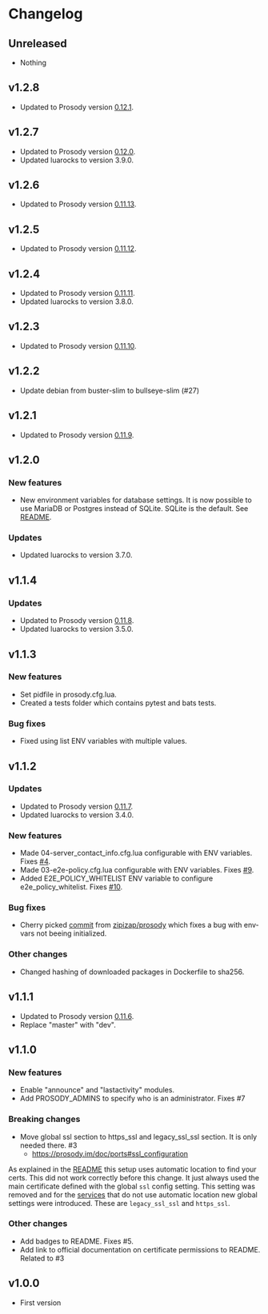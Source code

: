 # Changelog

## Unreleased

* Nothing

## v1.2.8

* Updated to Prosody version [0.12.1](https://blog.prosody.im/prosody-0.12.1-released/).

## v1.2.7

* Updated to Prosody version [0.12.0](https://blog.prosody.im/prosody-0.12.0-released/).
* Updated luarocks to version 3.9.0.

## v1.2.6

* Updated to Prosody version [0.11.13](https://blog.prosody.im/prosody-0.11.13-released/).

## v1.2.5

* Updated to Prosody version [0.11.12](https://blog.prosody.im/prosody-0.11.12-released/).

## v1.2.4

* Updated to Prosody version [0.11.11](https://blog.prosody.im/prosody-0.11.11-released/).
* Updated luarocks to version 3.8.0.

## v1.2.3

* Updated to Prosody version [0.11.10](https://blog.prosody.im/prosody-0.11.10-released/).

## v1.2.2

- Update debian from buster-slim to bullseye-slim (#27)

## v1.2.1

* Updated to Prosody version [0.11.9](https://blog.prosody.im/prosody-0.11.9-released/).

## v1.2.0

### New features

* New environment variables for database settings. It is now possible to use MariaDB or Postgres instead of SQLite. SQLite is the default. See [README](https://github.com/SaraSmiseth/prosody#environment-variables).

### Updates

* Updated luarocks to version 3.7.0.

## v1.1.4

### Updates

* Updated to Prosody version [0.11.8](https://blog.prosody.im/prosody-0.11.8-released/).
* Updated luarocks to version 3.5.0.

## v1.1.3

### New features

* Set pidfile in prosody.cfg.lua.
* Created a tests folder which contains pytest and bats tests.

### Bug fixes

* Fixed using list ENV variables with multiple values.

## v1.1.2

### Updates

* Updated to Prosody version [0.11.7](https://blog.prosody.im/prosody-0.11.7-released/).
* Updated luarocks to version 3.4.0.

### New features

* Made 04-server_contact_info.cfg.lua configurable with ENV variables. Fixes [#4](https://github.com/SaraSmiseth/prosody/issues/4).
* Made 03-e2e-policy.cfg.lua configurable with ENV variables. Fixes [#9](https://github.com/SaraSmiseth/prosody/issues/9).
* Added E2E_POLICY_WHITELIST ENV variable to configure e2e_policy_whitelist. Fixes [#10](https://github.com/SaraSmiseth/prosody/issues/10).

### Bug fixes

* Cherry picked [commit](https://github.com/zipizap/prosody/commit/fa13a990a1b87745ae5f5fe8297cb0669f9e8779) from [zipizap/prosody](https://github.com/zipizap/prosody) which fixes a bug with env-vars not beeing initialized.

### Other changes

* Changed hashing of downloaded packages in Dockerfile to sha256.

## v1.1.1

* Updated to Prosody version [0.11.6](https://blog.prosody.im/prosody-0.11.6-released/).
* Replace "master" with "dev".

## v1.1.0

### New features

* Enable "announce" and "lastactivity" modules.
* Add PROSODY_ADMINS to specify who is an administrator. Fixes #7

### Breaking changes

* Move global ssl section to https_ssl and legacy_ssl_ssl section. It is only needed there. #3
  * <https://prosody.im/doc/ports#ssl_configuration>

As explained in the [README](https://github.com/SaraSmiseth/prosody#ssl-certificates) this setup uses automatic location to find your certs. This did not work correctly before this change. It just always used the main certificate defined with the global `ssl` config setting. This setting was removed and for the [services](https://prosody.im/doc/certificates#service_certificates) that do not use automatic location new global settings were introduced. These are `legacy_ssl_ssl` and `https_ssl`.

### Other changes

* Add badges to README. Fixes #5.
* Add link to official documentation on certificate permissions to README. Related to #3

## v1.0.0

* First version
